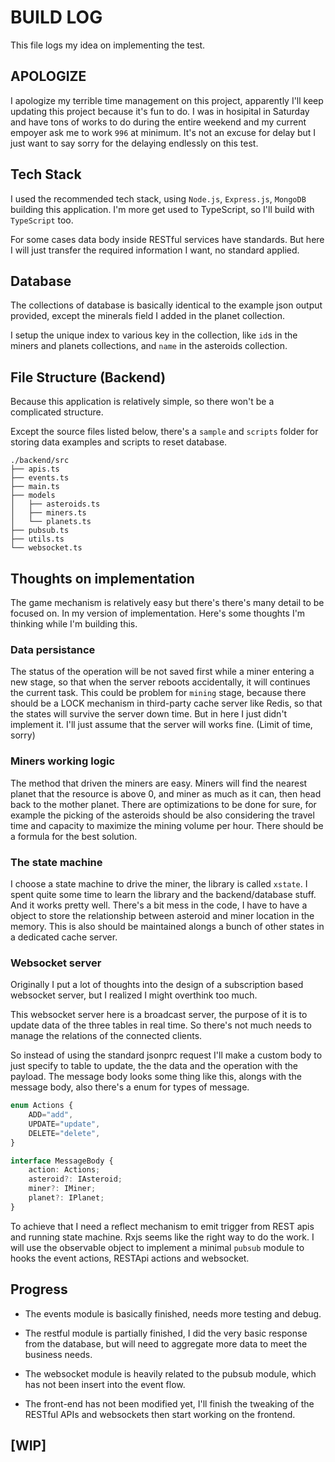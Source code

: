 # BUILD LOG

This file logs my idea on implementing the test.

## APOLOGIZE

I apologize my terrible time management on this project, apparently I'll keep updating this project because it's fun to do. I was in hosipital in Saturday and have tons of works to do during the entire weekend and my current empoyer ask me to work `996` at minimum. It's not an excuse for delay but I just want to say sorry for the delaying endlessly on this test.

## Tech Stack

I used the recommended tech stack, using `Node.js`, `Express.js`, `MongoDB` building this application. I'm more get used to TypeScript, so I'll build with `TypeScript` too.

For some cases data body inside RESTful services have standards. But here I will just transfer the required information I want, no standard applied.

## Database

The collections of database is basically identical to the example json output provided, except the minerals field I added in the planet collection.

I setup the unique index to various key in the collection, like `id`s in the miners and planets collections, and `name` in the asteroids collection.

## File Structure (Backend)

Because this application is relatively simple, so there won't be a complicated structure.

Except the source files listed below, there's a `sample` and `scripts` folder for storing data examples and scripts to reset database.

```Text
./backend/src
├── apis.ts
├── events.ts
├── main.ts
├── models
│   ├── asteroids.ts
│   ├── miners.ts
│   └── planets.ts
├── pubsub.ts
├── utils.ts
└── websocket.ts
```

## Thoughts on implementation

The game mechanism is relatively easy but there's there's many detail to be focused on. In my version of implementation. Here's some thoughts I'm thinking while I'm building this.

### Data persistance

The status of the operation will be not saved first while a miner entering a new stage, so that when the server reboots accidentally, it will continues the current task. This could be problem for `mining` stage, because there should be a LOCK mechanism in third-party cache server like Redis, so that the states will survive the server down time. But in here I just didn't implement it. I'll just assume that the server will works fine. (Limit of time, sorry)

### Miners working logic

The method that driven the miners are easy. Miners will find the nearest planet that the resource is above 0, and miner as much as it can, then head back to the mother planet. There are optimizations to be done for sure, for example the picking of the asteroids should be also considering the travel time and capacity to maximize the mining volume per hour. There should be a formula for the best solution.

### The state machine

I choose a state machine to drive the miner, the library is called `xstate`. I spent quite some time to learn the library and the backend/database stuff. And it works pretty well. There's a bit mess in the code, I have to have a object to store the relationship between asteroid and miner location in the memory. This is also should be maintained alongs a bunch of other states in a dedicated cache server.

### Websocket server

Originally I put a lot of thoughts into the design of a subscription based websocket server, but I realized I might overthink too much.

This websocket server here is a broadcast server, the purpose of it is to update data of the three tables in real time. So there's not much needs to manage the relations of the connected clients.

So instead of using the standard jsonprc request I'll make a custom body to just specify to table to update, the the data and the operation with the payload. The message body looks some thing like this, alongs with the message body, also there's a enum for types of message.

```TypeScript
enum Actions {
	ADD="add",
	UPDATE="update",
	DELETE="delete",
}

interface MessageBody {
	action: Actions;
	asteroid?: IAsteroid;
	miner?: IMiner;
	planet?: IPlanet;
}
```

To achieve that I need a reflect mechanism to emit trigger from REST apis and running state machine. Rxjs seems like the right way to do the work. I will use the observable object to implement a minimal `pubsub` module to hooks the event actions, RESTApi actions and websocket.

## Progress

- The events module is basically finished, needs more testing and debug.

- The restful module is partially finished, I did the very basic response from the database, but will need to aggregate more data to meet the business needs.

- The websocket module is heavily related to the pubsub module, which has not been insert into the event flow.

- The front-end has not been modified yet, I'll finish the tweaking of the RESTful APIs and websockets then start working on the frontend.

## [WIP]
